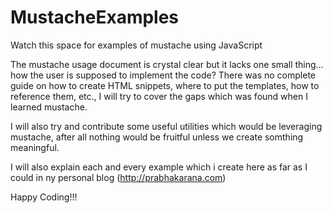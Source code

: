 MustacheExamples
================

Watch this space for examples of mustache using JavaScript

The mustache usage document is crystal clear but it lacks one small thing... how the user is supposed to implement the code? There was no complete guide on how to create HTML snippets, where to put the templates, how to reference them, etc., I will try to cover the gaps which was found when I learned mustache.

I will also try and contribute some useful utilities which would be leveraging mustache, after all nothing would be fruitful unless we create somthing meaningful.

I will also explain each and every example which i create here as far as I could in ny personal blog (http://prabhakarana.com)

Happy Coding!!!
